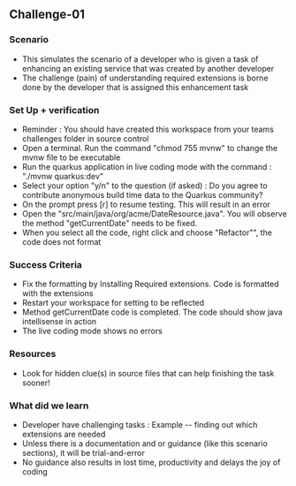 ## Challenge-01

### Scenario
* This simulates the scenario of a developer who is given a task of enhancing an existing service that was created by another developer
* The challenge (pain) of understanding required extensions is borne done by the developer that is assigned this enhancement task

### Set Up + verification
* Reminder : You should have created this workspace from your teams challenges folder in source control
* Open a terminal. Run the command "chmod 755 mvnw" to change the mvnw file to be executable
* Run the quarkus application in live coding mode with the command : "./mvnw quarkus:dev"
* Select your option "y/n" to the question (if asked) : Do you agree to contribute anonymous build time data to the Quarkus community? 
* On the prompt press [r] to resume testing. This will result in an error
* Open the "src/main/java/org/acme/DateResource.java". You will observe the method "getCurrentDate" needs to be fixed.
* When you select all the code, right click and choose "Refactor"", the code does not format

### Success Criteria
* Fix the formatting by Installing Required extensions. Code is formatted with the extensions
* Restart your workspace for setting to be reflected
* Method getCurrentDate code is completed. The code should show java intellisense in action
* The live coding mode shows no errors

### Resources
* Look for hidden clue(s) in source files that can help finishing the task sooner!

### What did we learn
* Developer have challenging tasks : Example -- finding out which extensions are needed
* Unless there is a documentation and or guidance (like this scenario sections), it will be trial-and-error
* No guidance also results in lost time, productivity and delays the joy of coding
